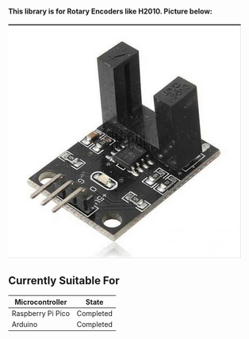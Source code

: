 #### This library is for Rotary Encoders like H2010. Picture below:
![H2010 Rotary Encoder](media/encoder%20h2010.png)

## Currently Suitable For
| Microcontroller   | State      |
| ----------------- | ---------- |
| Raspberry Pi Pico | Completed  |
| Arduino           | Completed  |